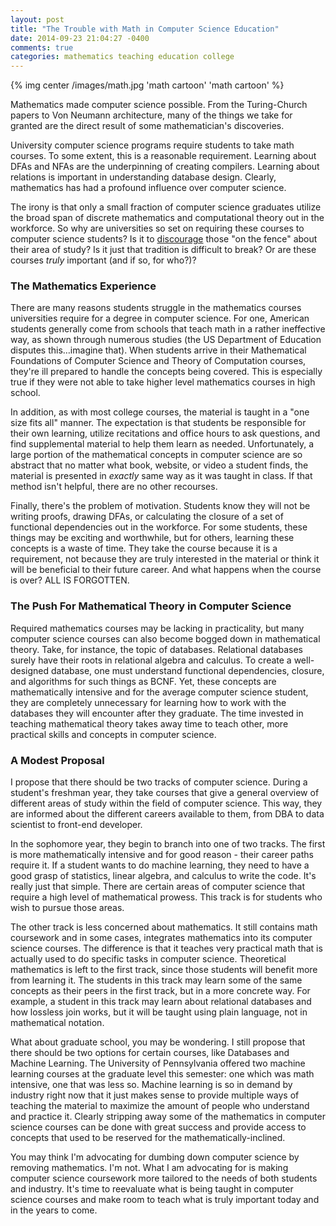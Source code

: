 ```yaml
---
layout: post
title: "The Trouble with Math in Computer Science Education"
date: 2014-09-23 21:04:27 -0400
comments: true
categories: mathematics teaching education college
---
```


{% img center /images/math.jpg 'math cartoon' 'math cartoon' %}


Mathematics made computer science possible. From the Turing-Church papers to Von Neumann architecture, many of the things we take for granted are the direct result of some mathematician's discoveries.

University computer science programs require students to take math courses. To some extent, this is a reasonable requirement. Learning about DFAs and NFAs are the underpinning of creating compilers. Learning about relations is important in understanding database design. Clearly, mathematics has had a profound influence over computer science.

The irony is that only a small fraction of computer science graduates utilize the broad span of discrete mathematics and computational theory out in the workforce. So why are universities so set on requiring these courses to computer science students? Is it to [discourage](http://www.cnn.com/2011/US/05/17/education.stem.graduation/) those "on the fence" about their area of study? Is it just that tradition is difficult to break? Or are these courses _truly_ important (and if so, for who?)?

### The Mathematics Experience ###

There are many reasons students struggle in the mathematics courses universities require for a degree in computer science. For one, American students generally come from schools that teach math in a rather ineffective way, as shown through numerous studies (the US Department of Education disputes this…imagine that). When students arrive in their Mathematical Foundations of Computer Science and Theory of Computation courses, they're ill prepared to handle the concepts being covered. This is especially true if they were not able to take higher level mathematics courses in high school.

In addition, as with most college courses, the material is taught in a "one size fits all" manner. The expectation is that students be responsible for their own learning, utilize recitations and office hours to ask questions, and find supplemental material to help them learn as needed. Unfortunately, a large portion of the mathematical concepts in computer science are so abstract that no matter what book, website, or video a student finds, the material is presented in _exactly_ same way as it was taught in class. If that method isn't helpful, there are no other recourses.

Finally, there's the problem of motivation. Students know they will not be writing proofs, drawing DFAs, or calculating the closure of a set of functional dependencies out in the workforce. For some students, these things may be exciting and worthwhile, but for others, learning these concepts is a waste of time. They take the course because it is a requirement, not because they are truly interested in the material or think it will be beneficial to their future career. And what happens when the course is over? ALL IS FORGOTTEN.

### The Push For Mathematical Theory in Computer Science  ###
Required mathematics courses may be lacking in practicality, but many computer science courses can also become bogged down in mathematical theory. Take, for instance, the topic of databases. Relational databases surely have their roots in relational algebra and calculus. To create a well-designed database, one must understand functional dependencies, closure, and algorithms for such things as BCNF. Yet, these concepts are mathematically intensive and for the average computer science student, they are completely unnecessary for learning how to work with the databases they will encounter after they graduate. The time invested in teaching mathematical theory takes away time to teach other, more practical skills and concepts in computer science.

### A Modest Proposal ###
I propose that there should be two tracks of computer science. During a student's freshman year, they take courses that give a general overview of different areas of study within the field of computer science. This way, they are informed about the different careers available to them, from DBA to data scientist to front-end developer. 

In the sophomore year, they begin to branch into one of two tracks. The first is more mathematically intensive and for good reason - their career paths require it. If a student wants to do machine learning, they need to have a good grasp of statistics, linear algebra, and calculus to write the code. It's really just that simple. There are certain areas of computer science that require a high level of mathematical prowess. This track is for students who wish to pursue those areas.

The other track is less concerned about mathematics. It still contains math coursework and in some cases, integrates mathematics into its computer science courses. The difference is that it teaches very practical math that is actually used to do specific tasks in computer science. Theoretical mathematics is left to the first track, since those students will benefit more from learning it. The students in this track may learn some of the same concepts as their peers in the first track, but in a more concrete way. For example, a student in this track may learn about relational databases and how lossless join works, but it will be taught using plain language, not in mathematical notation.

What about graduate school, you may be wondering. I still propose that there should be two options for certain courses, like Databases and Machine Learning. The University of Pennsylvania offered two machine learning courses at the graduate level this semester: one which was math intensive, one that was less so. Machine learning is so in demand by industry right now that it just makes sense to provide multiple ways of teaching the material to maximize the amount of people who understand and practice it. Clearly stripping away some of the mathematics in computer science courses can be done with great success and provide access to concepts that used to be reserved for the mathematically-inclined.

You may think I'm advocating for dumbing down computer science by removing mathematics. I'm not. What I am advocating for is making computer science coursework more tailored to the needs of both students and industry. It's time to reevaluate what is being taught in computer science courses and make room to teach what is truly important today and in the years to come.
